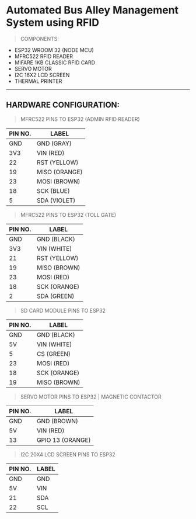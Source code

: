 # Automated Bus Alley Management System using RFID


> COMPONENTS:
  * ESP32 WROOM 32 (NODE MCU)
  * MFRC522 RFID READER
  * MIFARE 1KB CLASSIC RFID CARD
  * SERVO MOTOR
  * I2C 16X2 LCD SCREEN
  * THERMAL PRINTER

---

## HARDWARE CONFIGURATION:

> MFRC522 PINS TO ESP32 (ADMIN RFID READER)

| PIN NO.      | LABEL       |
| -----------  | ----------- |
| GND          | GND  (GRAY) |
| 3V3          | VIN  (RED)  |
| 22           | RST  (YELLOW)|
| 19           | MISO (ORANGE)|
| 23           | MOSI (BROWN) |
| 18           | SCK  (BLUE)|
| 5            | SDA  (VIOLET)|


> MFRC522 PINS TO ESP32 (TOLL GATE)

| PIN NO.      | LABEL       |
| -----------  | ----------- |
| GND          | GND  (BLACK)|
| 3V3          | VIN  (WHITE)|
| 21           | RST  (YELLOW)|
| 19           | MISO (BROWN)|
| 23           | MOSI (RED)  |
| 18           | SCK  (ORANGE)|
| 2            | SDA  (GREEN)|


> SD CARD MODULE PINS TO ESP32

| PIN NO.      | LABEL       |
| -----------  | ----------- |
| GND          | GND  (BLACK)|
| 5V           | VIN  (WHITE)|
| 5            | CS   (GREEN)|
| 23           | MOSI (RED)  |
| 18           | SCK  (ORANGE)|
| 19           | MISO (BROWN) |

> SERVO MOTOR PINS TO ESP32 | MAGNETIC CONTACTOR

| PIN NO.      | LABEL       |
| -----------  | ----------- |
| GND          | GND (BROWN) |
| 5V           | VIN (RED)   |
| 13           | GPIO 13 (ORANGE)|



> I2C 20X4 LCD SCREEN PINS TO ESP32

| PIN NO.      | LABEL       |
| -----------  | ----------- |
| GND          | GND         |
| 5V           | VIN         |
| 21           | SDA	     |
| 22           | SCL         |





	

		
		
		
		
 		
		
		  
